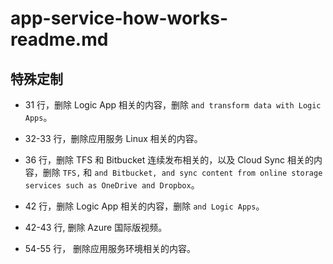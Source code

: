 # app-service-how-works-readme.md

## 特殊定制

* 31 行，删除 Logic App 相关的内容，删除 `and transform data with Logic Apps`。

* 32-33 行，删除应用服务 Linux 相关的内容。

* 36 行，删除 TFS 和 Bitbucket 连续发布相关的，以及 Cloud Sync 相关的内容，删除 `TFS,` 和 `and Bitbucket, and sync content from online storage services such as OneDrive and Dropbox`。

* 42 行，删除 Logic App 相关的内容，删除 `and Logic Apps`。

* 42-43 行, 删除 Azure 国际版视频。

* 54-55 行， 删除应用服务环境相关的内容。